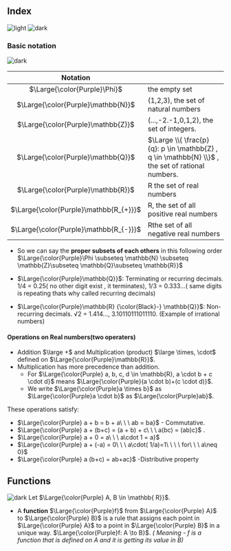 ## Index
![light](https://user-images.githubusercontent.com/12748752/132402912-1a2a215e-de2f-4536-b28e-e75197136af9.png)
![dark](https://user-images.githubusercontent.com/12748752/132402918-976c6cc7-cc94-4267-9513-b3937504eb63.png)

### Basic notation
![dark](https://user-images.githubusercontent.com/12748752/132402918-976c6cc7-cc94-4267-9513-b3937504eb63.png)

|Notation||
|:----:|------|
|$\Large{\color{Purple}\Phi}$|the empty set|
|$\Large{\color{Purple}\mathbb{N}}$|(1,2,3), the set of natural numbers|
|$\Large{\color{Purple}\mathbb{Z}}$|(...,-2.-1,0,1,2), the set of integers.|
|$\Large{\color{Purple}\mathbb{Q}}$| $\Large \\{ \frac{p}{q}: p \in \mathbb{Z} , q \in \mathbb{N} \\}$ , the set of rational numbers.|
|$\Large{\color{Purple}\mathbb{R}}$|R the set of real numbers|
|$\Large{\color{Purple}\mathbb{R_{+}}}$|R, the set of all positive real numbers|
|$\Large{\color{Purple}\mathbb{R_{-}}}$|Rthe set of all negative real numbers|

* So we can say the **proper subsets of each others** in this following order $\Large{\color{Purple}\Phi \subseteq \mathbb{N} \subseteq \mathbb{Z}\subseteq \mathbb{Q}\subseteq \mathbb{R}}$

* $\Large{\color{Purple}\mathbb{Q}}$: Terminating or recurring decimals. 1/4 = 0.25( no other digit exist , it terminates), 1/3 = 0.333...( same digits is repeating thats why called recurring decimals)

* $\Large{\color{Purple}\mathbb{R} {\color{Black}-} \mathbb{Q}}$: Non-recurring decimals. √2 = 1.414..., 3.10110111011110. (Example of irrational numbers)

#### Operations on Real numbers(two operaters) 
* Addition $\large +$ and Multiplication (product) $\large \times, \cdot$ defined on $\Large{\color{Purple}\mathbb{R}}$.
* Multiplication has more precedence than addition.
   * For $\Large{\color{Purple} a, b, c, d \in \mathbb{R}, a \cdot b + c \cdot d}$ means $\Large{\color{Purple}(a \cdot b)+(c \cdot d)}$.
   * We write $\Large{\color{Purple}a \times b}$ as $\Large{\color{Purple}a \cdot b}$ as $\Large{\color{Purple}ab}$.

These operations satisfy:
  * $\Large{\color{Purple} a + b = b + a\ \ \ ab = ba}$ - Commutative.
  * $\Large{\color{Purple} a + (b+c) = (a + b) + c\ \ \ a(bc) = (ab)c}$ .
  * $\Large{\color{Purple} a + 0 = a\ \ \ a\cdot 1 = a}$
  * $\Large{\color{Purple} a + (-a) = 0\ \ \ a\cdot( 1/a)=1\ \ \ \ for\ \ \  a\neq 0}$
  * $\Large{\color{Purple} a (b+c) = ab+ac}$ -Distributive property


## Functions
![dark](https://user-images.githubusercontent.com/12748752/132402918-976c6cc7-cc94-4267-9513-b3937504eb63.png)
Let $\Large{\color{Purple} A, B \in \mathbb{ R}}$. 
* A **function** $\Large{\color{Purple}f}$ from $\Large{\color{Purple} A}$ to $\Large{\color{Purple} B}$ is a rule that assigns each point in $\Large{\color{Purple} A}$ to a point in $\Large{\color{Purple} B}$ in a unique way. $\Large{\color{Purple}f: A \to B}$. $\textit{ ( Meaning -  f is a function that is defined on A and it is getting its value in B)}$
